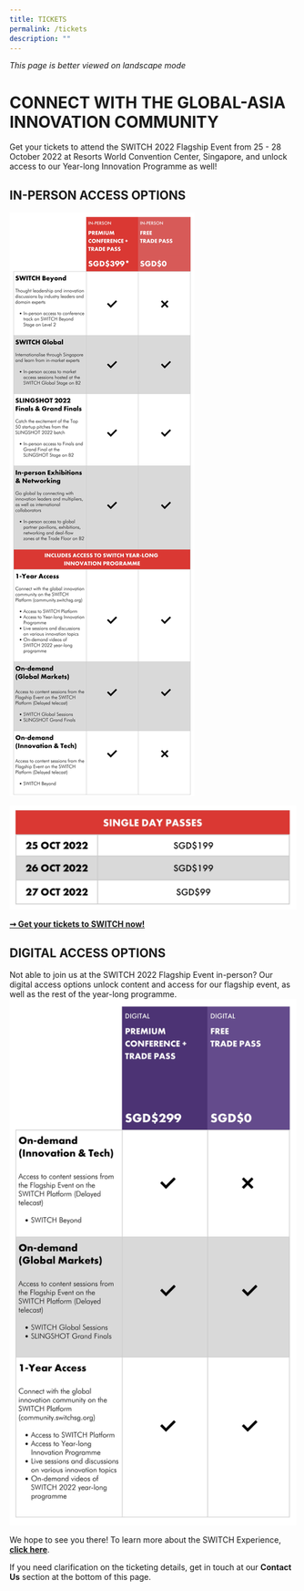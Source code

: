 ```yaml
---
title: TICKETS
permalink: /tickets
description: ""
---
```

*This page is better viewed on landscape mode*

# **CONNECT WITH THE GLOBAL-ASIA INNOVATION COMMUNITY**
Get your tickets to attend the SWITCH 2022 Flagship Event from 25 - 28 October 2022 at Resorts World Convention Center, Singapore, and unlock access to our Year-long Innovation Programme as well!
## **IN-PERSON ACCESS OPTIONS**
![](/images/SWITCH%202022%20Landing%20Page/CONFIRMED%20PRICE%20CHART.jpeg)

![](/images/SWITCH%202022%20Landing%20Page/CONFIRMED%20PRICE%20BREAKDOWN.jpeg)

**[➞ Get your tickets to SWITCH now!](https://community.switchsg.org/register)**

## **DIGITAL ACCESS OPTIONS**
Not able to join us at the SWITCH 2022 Flagship Event in-person? Our digital access options unlock content and access for our flagship event, as well as the rest of the year-long programme. ![](/images/SWITCH%202022%20Landing%20Page/Digital%20Access.jpeg)

We hope to see you there! To learn more about the SWITCH Experience, **[click here](https://enterprisesg-switch-staging.netlify.app/experience-2022)**. 

If you need clarification on the ticketing details, get in touch at our **Contact Us** section at the bottom of this page.